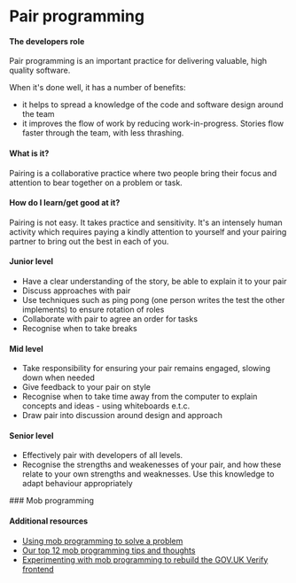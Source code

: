 # Pair programming

#### The developers role

Pair programming is an important practice for delivering valuable, high quality software.

When it's done well, it has a number of benefits:

- it helps to spread a knowledge of the code and software design around the team
- it improves the flow of work by reducing work-in-progress. Stories flow faster through the team, with less thrashing.

#### What is it?

Pairing is a collaborative practice where two people bring their focus and
attention to bear together on a problem or task.

#### How do I learn/get good at it?

Pairing is not easy. It takes practice and sensitivity. It's an intensely human activity which requires paying a kindly attention to yourself and your pairing partner to bring out the best in each of you.

#### Junior level
- Have a clear understanding of the story, be able to explain it to your pair
- Discuss approaches with pair
- Use techniques such as ping pong (one person writes the test the other implements) to ensure rotation of roles
- Collaborate with pair to agree an order for tasks
- Recognise when to take breaks

#### Mid level
- Take responsibility for ensuring your pair remains engaged, slowing down when needed
- Give feedback to your pair on style
- Recognise when to take time away from the computer to explain concepts and ideas - using whiteboards e.t.c.
- Draw pair into discussion around design and approach

#### Senior level
- Effectively pair with developers of all levels.
- Recognise the strengths and weakenesses of your pair, and how these relate to your own strengths and weaknesses. Use this knowledge to adapt behaviour appropriately

### Mob programming

#### Additional resources

- [Using mob programming to solve a problem](https://gds.blog.gov.uk/2016/09/01/using-mob-programming-to-solve-a-problem/)
- [Our top 12 mob programming tips and thoughts](https://gdstechnology.blog.gov.uk/2016/09/08/our-top-12-mob-programming-tips-and-thoughts/)
- [Experimenting with mob programming to rebuild the GOV.UK Verify frontend](https://identityassurance.blog.gov.uk/2016/02/26/experimenting-with-mob-programming-to-rebuild-the-gov-uk-verify-frontend/)

